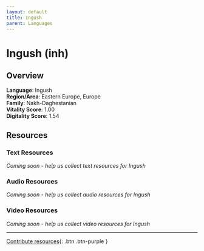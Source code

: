 ```yaml
---
layout: default
title: Ingush
parent: Languages
---
```


# Ingush (inh)

## Overview

**Language**: Ingush  
**Region/Area**: Eastern Europe, Europe  
**Family**: Nakh-Daghestanian  
**Vitality Score**: 1.00  
**Digitality Score**: 1.54  

## Resources

### Text Resources
*Coming soon - help us collect text resources for Ingush*

### Audio Resources
*Coming soon - help us collect audio resources for Ingush*

### Video Resources
*Coming soon - help us collect video resources for Ingush*

---

[Contribute resources](https://fairtrain.github.io/){: .btn .btn-purple }
